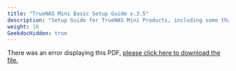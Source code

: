 ```yaml
---
title: "TrueNAS Mini Basic Setup Guide v.3.5"
description: "Setup Guide for TrueNAS Mini Products, including some that are now end of life."
weight: 10
GeekdocHidden: true
---
```


<object data="https://www.truenas.com/docs/files/MiniFamily3.5.pdf" type="application/pdf" width="95%" height="1000">
  There was an error displaying this PDF, <a href="https://www.truenas.com/docs/files/MiniFamily3.5.pdf">please click here to download the file.</a>
</object>
